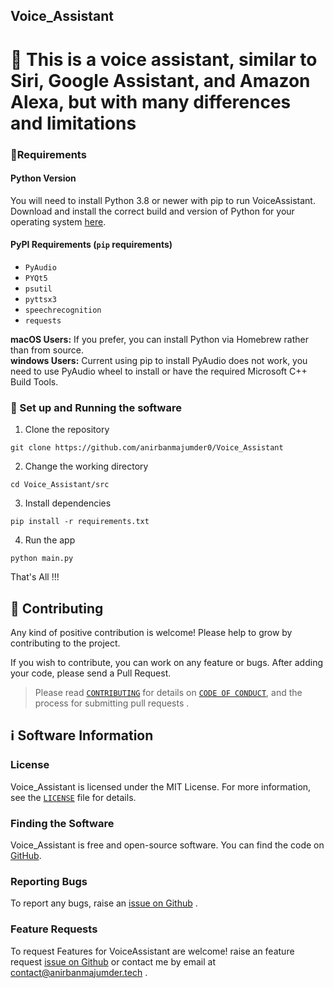 ## Voice_Assistant
 
# 👋 This is a voice assistant, similar to Siri, Google Assistant, and Amazon Alexa, but with many differences and limitations

### 📝Requirements

#### Python Version

You will need to install Python 3.8 or newer with pip to run VoiceAssistant. Download and install the correct
build and version of Python for your operating system [here](https://python.org/downloads).


#### PyPI Requirements (`pip` requirements)

* `PyAudio`
* `PYQt5`
* `psutil`
* `pyttsx3`
* `speechrecognition`
* `requests`

**macOS Users:** If you prefer, you can install Python via Homebrew rather than from source.\
**windows Users:** Current using pip to install PyAudio does not work, you need to use PyAudio wheel to install or have the required Microsoft C++ Build Tools.

### 📜 Set up and Running the software

1. Clone the repository

```
git clone https://github.com/anirbanmajumder0/Voice_Assistant
```

2. Change the working directory

```
cd Voice_Assistant/src
```

3. Install dependencies

```
pip install -r requirements.txt
```

4. Run the app

```
python main.py
```

That's All !!!


## 🤝 Contributing

Any kind of positive contribution is welcome! Please help to grow by contributing to the project.

If you wish to contribute, you can work on any feature or bugs. After adding your code, please send a Pull Request.

> Please read [`CONTRIBUTING`](CONTRIBUTING.md) for details on [`CODE OF CONDUCT`](CODE_OF_CONDUCT.md), and the process for submitting pull requests .


## ℹ️ Software Information

### License

Voice_Assistant is licensed under the MIT License. For more information, see the [`LICENSE`](LICENSE) file for details.

### Finding the Software

Voice_Assistant is free and open-source software. You can find the code on
[GitHub](https://github.com/anirbanmajumder0/Voice_Assistant).

### Reporting Bugs

To report any bugs, raise an [issue on Github](https://github.com/anirbanmajumder0/Voice_Assistant/issues/new?assignees=anirbanmajumder0&labels=&template=bug_report.md) .

### Feature Requests

To request Features for VoiceAssistant are welcome! raise an feature request [issue on Github](https://github.com/anirbanmajumder0/Voice_Assistant/issues/new?assignees=anirbanmajumder0&labels=&template=feature_request.md) or contact me by email at <contact@anirbanmajumder.tech> .
